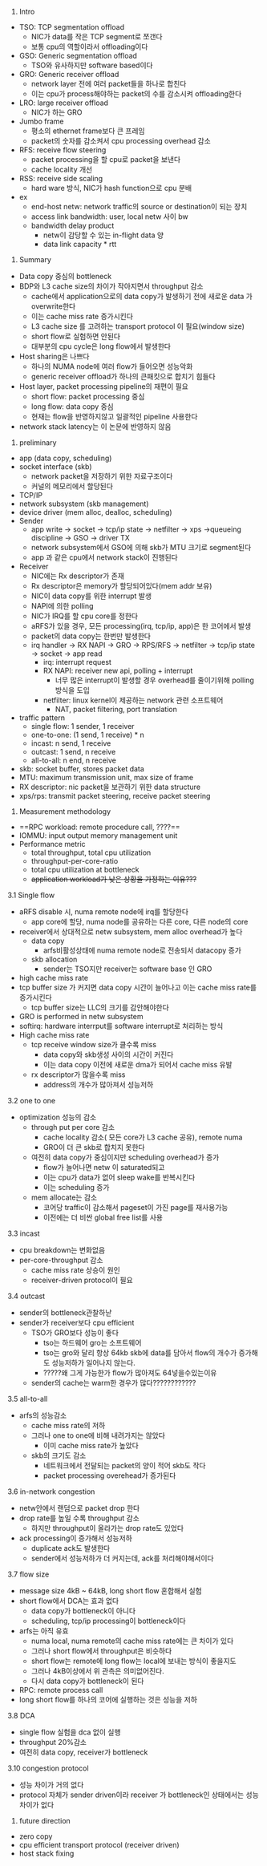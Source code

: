 1. Intro

- TSO: TCP segmentation offload
    - NIC가 data를 작은 TCP segment로 쪼갠다
    - 보통 cpu의 역할이라서 offloading이다
- GSO: Generic segmentation offload
    - TSO와 유사하지만 software based이다
- GRO: Generic receiver offload
    - network layer 전에 여러 packet들을 하나로 합친다
    - 이는 cpu가 process해야하는 packet의 수를 감소시켜 offloading한다
- LRO: large receiver offload
    - NIC가 하는 GRO
- Jumbo frame
    - 평소의 ethernet frame보다 큰 프레임
    - packet의 숫자를 감소켜서 cpu processing overhead 감소
- RFS: receive flow steering
    - packet processing을 할 cpu로 packet을 보낸다
    - cache locality 개선
- RSS: receive side scaling
    - hard ware 방식, NIC가 hash function으로 cpu 분배
- ex
    - end-host netw: network traffic의 source or destination이 되는 장치
    - access link bandwidth: user, local netw 사이 bw
    - bandwidth delay product
        - netw이 감당할 수 있는 in-flight data 양
        - data link capacity * rtt

  

1. Summary

- Data copy 중심의 bottleneck
- BDP와 L3 cache size의 차이가 작아지면서 throughput 감소
    - cache에서 application으로의 data copy가 발생하기 전에 새로운 data 가 overwrite한다
    - 이는 cache miss rate 증가시킨다
    - L3 cache size 를 고려하는 transport protocol 이 필요(window size)
    - short flow로 실험하면 안된다
    - 대부분의 cpu cycle은 long flow에서 발생한다
- Host sharing은 나쁘다
    - 하나의 NUMA node에 여러 flow가 들어오면 성능악화
    - generic receiver offload가 하나의 큰패킷으로 합치기 힘들다
- Host layer, packet processing pipeline의 재편이 필요
    - short flow: packet processing 중심
    - long flow: data copy 중심
    - 현재는 flow을 반영하지않고 일괄적인 pipeline 사용한다
- network stack latency는 이 논문에 반영하지 않음

  

1. preliminary

- app (data copy, scheduling)
- socket interface (skb)
    - network packet을 저장하기 위한 자료구조이다
    - 커널의 메모리에서 할당된다
- TCP/IP
- network subsystem (skb management)
- device driver (mem alloc, dealloc, scheduling)
- Sender
    - app write → socket → tcp/ip state → netfilter → xps →queueing discipline → GSO → driver TX
    - network subsystem에서 GSO에 의해 skb가 MTU 크기로 segment된다
    - app 과 같은 cpu에서 network stack이 진행된다
- Receiver
    - NIC에는 Rx descriptor가 존재
    - Rx descriptor은 memory가 할당되어있다(mem addr 보유)
    - NIC이 data copy를 위한 interrupt 발생
    - NAPI에 의한 polling
    - NIC가 IRQ를 할 cpu core를 정한다
    - aRFS가 있을 경우, 모든 processing(irq, tcp/ip, app)은 한 코어에서 발생
    - packet의 data copy는 한번만 발생한다
    - irq handler → RX NAPI → GRO → RPS/RFS → netfilter → tcp/ip state → socket → app read
        - irq: interrupt request
        - RX NAPI: receiver new api, polling + interrupt
            - 너무 많은 interrupt이 발생할 경우 overhead를 줄이기위해 polling방식을 도입
        - netfilter: linux kernel이 제공하는 network 관련 소프트웨어
            - NAT, packet filtering, port translation
- traffic pattern
    - single flow: 1 sender, 1 receiver
    - one-to-one: (1 send, 1 receive) * n
    - incast: n send, 1 receive
    - outcast: 1 send, n receive
    - all-to-all: n end, n receive
- skb: socket buffer, stores packet data
- MTU: maximum transmission unit, max size of frame
- RX descriptor: nic packet을 보관하기 위한 data structure
- xps/rps: transmit packet steering, receive packet steering

  

1. Measurement methodology

- ==RPC workload: remote procedure call, ????==
- IOMMU: input output memory management unit
- Performance metric
    - total throughput, total cpu utilization
    - throughput-per-core-ratio
    - total cpu utilization at bottleneck
    - ~~application workload가 낮은 상황을 가정하는 이유???~~

3.1 Single flow

- aRFS disable 시, numa remote node에 irq를 할당한다
    - app core에 할당, numa node를 공유하는 다른 core, 다른 node의 core
- receiver에서 상대적으로 netw subsystem, mem alloc overhead가 높다
    - data copy
        - arfs비활성상태에 numa remote node로 전송되서 datacopy 증가
    - skb allocation
        - sender는 TSO지만 receiver는 software base 인 GRO
- high cache miss rate
- tcp buffer size 가 커지면 data copy 시간이 늘어나고 이는 cache miss rate를 증가시킨다
    - tcp buffer size는 LLC의 크기를 감안해야한다
- GRO is performed in netw subsystem
- softirq: hardware interrput를 software interrupt로 처리하는 방식
- High cache miss rate
    - tcp receive window size가 클수록 miss
        - data copy와 skb생성 사이의 시간이 커진다
        - 이는 data copy 이전에 새로운 dma가 되어서 cache miss 유발
    - rx descriptor가 많을수록 miss
        - address의 개수가 많아져서 성능저하

3.2 one to one

- optimization 성능의 감소
    - through put per core 감소
        - cache locality 감소( 모든 core가 L3 cache 공유), remote numa
        - GRO이 더 큰 skb로 합치지 못한다
    - 여전히 data copy가 중심이지만 scheduling overhead가 증가
        - flow가 늘어나면 netw 이 saturated되고
        - 이는 cpu가 data가 없어 sleep wake를 반복시킨다
        - 이는 scheduling 증가
    - mem allocate는 감소
        - 코어당 traffic이 감소해서 pageset이 가진 page를 재사용가능
        - 이전에는 더 비싼 global free list를 사용

3.3 incast

- cpu breakdown는 변화없음
- per-core-throughput 감소
    - cache miss rate 상승이 원인
    - receiver-driven protocol이 필요

3.4 outcast

- sender의 bottleneck관찰하낟
- sender가 receiver보다 cpu efficient
    - TSO가 GRO보다 성능이 좋다
        - tso는 하드웨어 gro는 소프트웨어
        - tso는 gro와 달리 항상 64kb skb에 data를 담아서 flow의 개수가 증가해도 성능저하가 일어나지 않는다.
        - ?????왜 그게 가능한가 flow가 많아져도 64넣을수있는이유
    - sender의 cache는 warm한 경우가 많다????????????

3.5 all-to-all

- arfs의 성능감소
    - cache miss rate의 저하
    - 그러나 one to one에 비해 내려가지는 않았다
        - 이미 cache miss rate가 높았다
    - skb의 크기도 감소
        - 네트워크에서 전달되는 packet의 양이 적어 skb도 작다
        - packet processing overehead가 증가된다

3.6 in-network congestion

- netw안에서 랜덤으로 packet drop 한다
- drop rate를 높일 수록 throughput 감소
    - 하지만 throughput이 올라가는 drop rate도 있었다
- ack processing이 증가해서 성능저하
    - duplicate ack도 발생한다
    - sender에서 성능저하가 더 커지는데, ack를 처리해야해서이다

3.7 flow size

- message size 4kB ~ 64kB, long short flow 혼합해서 실험
- short flow에서 DCA는 효과 없다
    - data copy가 bottleneck이 아니다
    - scheduling, tcp/ip processing이 bottleneck이다
- arfs는 아직 유효
    - numa local, numa remote의 cache miss rate에는 큰 차이가 있다
    - 그러나 short flow에서 throughput은 비슷하다
    - short flow는 remote에 long flow는 local에 보내는 방식이 좋을지도
    - 그러나 4kB이상에서 위 관측은 의미없어진다.
    - 다시 data copy가 bottleneck이 된다
- RPC: remote process call
- long short flow를 하나의 코어에 실행하는 것은 성능을 저하

3.8 DCA

- single flow 실험을 dca 없이 실행
- throughput 20%감소
- 여전히 data copy, receiver가 bottleneck

3.10 congestion protocol

- 성능 차이가 거의 없다
- protocol 자체가 sender driven이라 receiver 가 bottleneck인 상태에서는 성능 차이가 없다

  

1. future direction

- zero copy
- cpu efficient transport protocol (receiver driven)
- host stack fixing